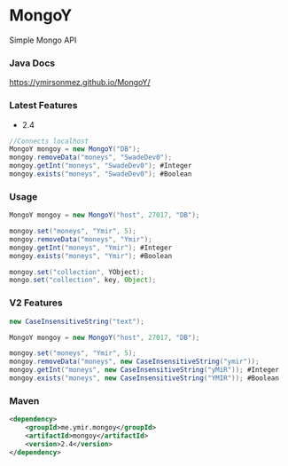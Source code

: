 # MongoY
Simple Mongo API

### Java Docs
https://ymirsonmez.github.io/MongoY/

### Latest Features

- 2.4
```JAVA
//Connects localhost
MongoY mongoy = new MongoY("DB");
mongoy.removeData("moneys", "SwadeDev0");
mongoy.getInt("moneys", "SwadeDev0"); #Integer
mongoy.exists("moneys", "SwadeDev0"); #Boolean
```

### Usage

```JAVA
MongoY mongoy = new MongoY("host", 27017, "DB");

mongoy.set("moneys", "Ymir", 5);
mongoy.removeData("moneys", "Ymir");
mongoy.getInt("moneys", "Ymir"); #Integer
mongoy.exists("moneys", "Ymir"); #Boolean
```
```JAVA
mongoy.set("collection", YObject);
mongo.set("collection", key, Object);
```

### V2 Features
```JAVA
new CaseInsensitiveString("text");

MongoY mongoy = new MongoY("host", 27017, "DB");

mongoy.set("moneys", "Ymir", 5);
mongoy.removeData("moneys", new CaseInsensitiveString("ymir"));
mongoy.getInt("moneys", new CaseInsensitiveString("yMiR")); #Integer
mongoy.exists("moneys", new CaseInsensitiveString("YMIR")); #Boolean
```

### Maven
```XML
<dependency>
    <groupId>me.ymir.mongoy</groupId>
    <artifactId>mongoy</artifactId>
    <version>2.4</version>
</dependency>
```
